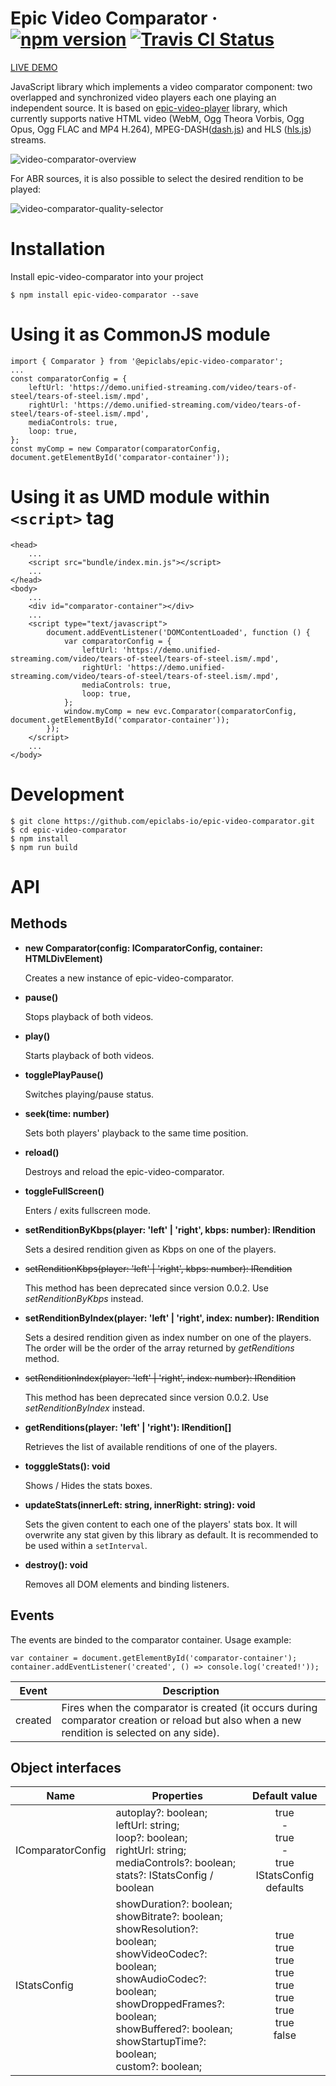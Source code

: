 # Epic Video Comparator · [![npm version](https://img.shields.io/npm/v/@epiclabs/epic-video-comparator.svg?style=flat)](https://www.npmjs.com/package/@epiclabs/epic-video-comparator) [![Travis CI Status](https://api.travis-ci.org/epiclabs-io/epic-video-comparator.svg?branch=master)](https://travis-ci.org/epiclabs-io/epic-video-comparator)

[LIVE DEMO](https://epiclabs-io.github.io/epic-video-comparator-demo/)

JavaScript library which implements a video comparator component: two overlapped and synchronized video players each one playing an independent source. It is based on [epic-video-player](https://www.npmjs.com/package/@epiclabs/epic-video-player) library, which currently supports native HTML video (WebM, Ogg Theora Vorbis, Ogg Opus, Ogg FLAC and MP4 H.264), MPEG-DASH([dash.js](https://github.com/Dash-Industry-Forum/dash.js)) and HLS ([hls.js](https://github.com/video-dev/hls.js)) streams.

![video-comparator-overview](https://user-images.githubusercontent.com/467658/53631764-8f6f6c00-3c13-11e9-9f0f-638f6d0a39d8.png)

For ABR sources, it is also possible to select the desired rendition to be played:

![video-comparator-quality-selector](https://user-images.githubusercontent.com/467658/53633279-52a57400-3c17-11e9-8942-dacb3b78d53e.png)

# Installation

Install epic-video-comparator into your project

```
$ npm install epic-video-comparator --save
```

# Using it as CommonJS module
```
import { Comparator } from '@epiclabs/epic-video-comparator';
...
const comparatorConfig = {
    leftUrl: 'https://demo.unified-streaming.com/video/tears-of-steel/tears-of-steel.ism/.mpd',
    rightUrl: 'https://demo.unified-streaming.com/video/tears-of-steel/tears-of-steel.ism/.mpd',
    mediaControls: true,
    loop: true,
};
const myComp = new Comparator(comparatorConfig, document.getElementById('comparator-container'));

```

# Using it as UMD module within ```<script>``` tag
```
<head>
    ...
    <script src="bundle/index.min.js"></script>
    ...
</head>
<body>
    ...
    <div id="comparator-container"></div>
    ...
    <script type="text/javascript">
        document.addEventListener('DOMContentLoaded', function () {
            var comparatorConfig = {
                leftUrl: 'https://demo.unified-streaming.com/video/tears-of-steel/tears-of-steel.ism/.mpd',
                rightUrl: 'https://demo.unified-streaming.com/video/tears-of-steel/tears-of-steel.ism/.mpd',
                mediaControls: true,
                loop: true,
            };
            window.myComp = new evc.Comparator(comparatorConfig, document.getElementById('comparator-container'));
        });
    </script>
    ...
</body>
```

# Development
```
$ git clone https://github.com/epiclabs-io/epic-video-comparator.git
$ cd epic-video-comparator
$ npm install
$ npm run build
```

# API

## Methods

- **new Comparator(config: IComparatorConfig, container: HTMLDivElement)**

  Creates a new instance of epic-video-comparator.

- **pause()**

  Stops playback of both videos.

- **play()**

  Starts playback of both videos.

- **togglePlayPause()**

  Switches playing/pause status.

- **seek(time: number)**

  Sets both players' playback to the same time position.

- **reload()**

  Destroys and reload the epic-video-comparator.

- **toggleFullScreen()**

  Enters / exits fullscreen mode.

- **setRenditionByKbps(player: 'left' | 'right', kbps: number): IRendition**

  Sets a desired rendition given as Kbps on one of the players.

- ~~setRenditionKbps(player: 'left' | 'right', kbps: number): IRendition~~

  This method has been deprecated since version 0.0.2. Use *setRenditionByKbps* instead.

- **setRenditionByIndex(player: 'left' | 'right', index: number): IRendition**

  Sets a desired rendition given as index number on one of the players. The order will be the order of the array returned by *getRenditions* method.

- ~~setRenditionIndex(player: 'left' | 'right', index: number): IRendition~~

  This method has been deprecated since version 0.0.2. Use *setRenditionByIndex* instead.

- **getRenditions(player: 'left' | 'right'): IRendition[]**

  Retrieves the list of available renditions of one of the players.

- **togggleStats(): void**

  Shows / Hides the stats boxes.

- **updateStats(innerLeft: string, innerRight: string): void**

  Sets the given content to each one of the players' stats box. It will overwrite any stat given by this library as default. It is recommended to be used within a `setInterval`.

- **destroy(): void**

  Removes all DOM elements and binding listeners.

## Events

The events are binded to the comparator container. Usage example:

```
var container = document.getElementById('comparator-container');
container.addEventListener('created', () => console.log('created!'));
```

| Event | Description |
| ----- | ----------- |
| created | Fires when the comparator is created (it occurs during comparator creation or reload but also when a new rendition is selected on any side). |

## Object interfaces

| Name | Properties | Default value |
| ---- | ---------- |:-------------:|
| IComparatorConfig | autoplay?: boolean;<br>leftUrl: string;<br>loop?: boolean; <br>rightUrl: string;<br>mediaControls?: boolean;<br>stats?: IStatsConfig / boolean  | true <br> - <br> true <br> - <br> true <br> IStatsConfig defaults |
| IStatsConfig | showDuration?: boolean;<br>showBitrate?: boolean;<br>showResolution?: boolean;<br>showVideoCodec?: boolean;<br>showAudioCodec?: boolean;<br>showDroppedFrames?: boolean;<br>showBuffered?: boolean;<br>showStartupTime?: boolean;<br>custom?: boolean; | true <br> true <br> true <br>  true <br>  true <br>  true <br>  true <br>  true <br>  false |